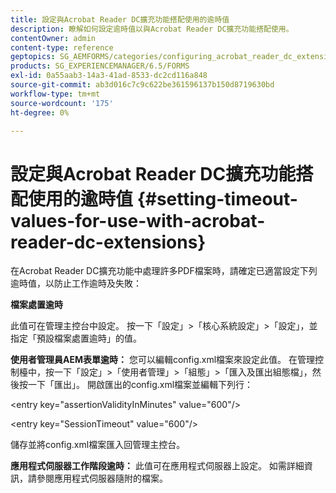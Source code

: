 ```yaml
---
title: 設定與Acrobat Reader DC擴充功能搭配使用的逾時值
description: 瞭解如何設定逾時值以與Acrobat Reader DC擴充功能搭配使用。
contentOwner: admin
content-type: reference
geptopics: SG_AEMFORMS/categories/configuring_acrobat_reader_dc_extensions
products: SG_EXPERIENCEMANAGER/6.5/FORMS
exl-id: 0a55aab3-14a3-41ad-8533-dc2cd116a848
source-git-commit: ab3d016c7c9c622be361596137b150d8719630bd
workflow-type: tm+mt
source-wordcount: '175'
ht-degree: 0%

---
```


# 設定與Acrobat Reader DC擴充功能搭配使用的逾時值  {#setting-timeout-values-for-use-with-acrobat-reader-dc-extensions}

在Acrobat Reader DC擴充功能中處理許多PDF檔案時，請確定已適當設定下列逾時值，以防止工作逾時及失敗：

**檔案處置逾時**

此值可在管理主控台中設定。 按一下「設定」>「核心系統設定」>「設定」，並指定「預設檔案處置逾時」的值。

**使用者管理員AEM表單逾時：** 您可以編輯config.xml檔案來設定此值。 在管理控制檯中，按一下「設定」>「使用者管理」>「組態」>「匯入及匯出組態檔」，然後按一下「匯出」。 開啟匯出的config.xml檔案並編輯下列行：

&lt;entry key=&quot;assertionValidityInMinutes&quot; value=&quot;600&quot;/>

&lt;entry key=&quot;SessionTimeout&quot; value=&quot;600&quot;/>

儲存並將config.xml檔案匯入回管理主控台。

**應用程式伺服器工作階段逾時：** 此值可在應用程式伺服器上設定。 如需詳細資訊，請參閱應用程式伺服器隨附的檔案。
